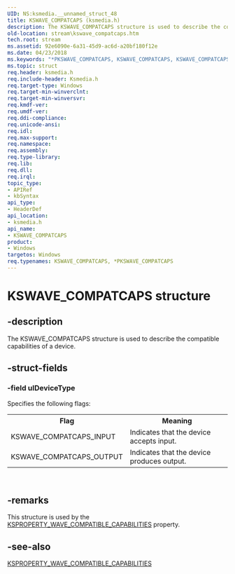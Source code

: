 ```yaml
---
UID: NS:ksmedia.__unnamed_struct_48
title: KSWAVE_COMPATCAPS (ksmedia.h)
description: The KSWAVE_COMPATCAPS structure is used to describe the compatible capabilities of a device.
old-location: stream\kswave_compatcaps.htm
tech.root: stream
ms.assetid: 92e6090e-6a31-45d9-ac6d-a20bf180f12e
ms.date: 04/23/2018
ms.keywords: "*PKSWAVE_COMPATCAPS, KSWAVE_COMPATCAPS, KSWAVE_COMPATCAPS structure [Streaming Media Devices], PKSWAVE_COMPATCAPS, PKSWAVE_COMPATCAPS structure pointer [Streaming Media Devices], dvdref_496e945d-fb6d-47da-8668-4cb8f1b265e6.xml, ksmedia/KSWAVE_COMPATCAPS, ksmedia/PKSWAVE_COMPATCAPS, stream.kswave_compatcaps"
ms.topic: struct
req.header: ksmedia.h
req.include-header: Ksmedia.h
req.target-type: Windows
req.target-min-winverclnt: 
req.target-min-winversvr: 
req.kmdf-ver: 
req.umdf-ver: 
req.ddi-compliance: 
req.unicode-ansi: 
req.idl: 
req.max-support: 
req.namespace: 
req.assembly: 
req.type-library: 
req.lib: 
req.dll: 
req.irql: 
topic_type:
- APIRef
- kbSyntax
api_type:
- HeaderDef
api_location:
- ksmedia.h
api_name:
- KSWAVE_COMPATCAPS
product:
- Windows
targetos: Windows
req.typenames: KSWAVE_COMPATCAPS, *PKSWAVE_COMPATCAPS
---
```


# KSWAVE_COMPATCAPS structure


## -description


The KSWAVE_COMPATCAPS structure is used to describe the compatible capabilities of a device.


## -struct-fields




### -field ulDeviceType

Specifies the following flags:

<table>
<tr>
<th>Flag</th>
<th>Meaning</th>
</tr>
<tr>
<td>
KSWAVE_COMPATCAPS_INPUT

</td>
<td>
Indicates that the device accepts input.

</td>
</tr>
<tr>
<td>
KSWAVE_COMPATCAPS_OUTPUT

</td>
<td>
Indicates that the device produces output.

</td>
</tr>
</table>
 


## -remarks



This structure is used by the <a href="https://msdn.microsoft.com/library/windows/hardware/ff566516">KSPROPERTY_WAVE_COMPATIBLE_CAPABILITIES</a> property.




## -see-also




<a href="https://msdn.microsoft.com/library/windows/hardware/ff566516">KSPROPERTY_WAVE_COMPATIBLE_CAPABILITIES</a>
 

 

